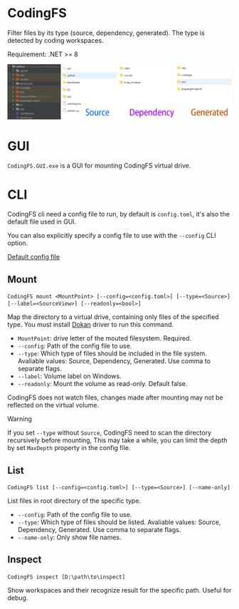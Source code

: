 # CodingFS

Filter files by its type (source, dependency, generated). The type is detected by coding workspaces.

Requirement: .NET >= 8

![Three type of files](https://github.com/Kaciras/CodingFS/raw/master/MountViews.png)

# GUI

`CodingFS.GUI.exe` is a GUI for mounting CodingFS virtual drive.

# CLI

CodingFS cli need a config file to run, by default is `config.toml`, it's also the default file used in GUI.

You can also explicitly specify a config file to use with the `--config` CLI option.

[Default config file](https://github.com/Kaciras/CodingFS/blob/master/Cli/config.toml)

## Mount

```
CodingFS mount <MountPoint> [--config=<config.toml>] [--type=<Source>] [--label=<SourceView>] [--readonly=<bool>]
```

Map the directory to a virtual drive, containing only files of the specified type. You must install [Dokan](https://github.com/dokan-dev/dokany) driver to run this command.

* `MountPoint`: drive letter of the mouted filesystem. Required.
* `--config`: Path of the config file to use.
* `--type`: Which type of files should be included in the file system. Avaliable values: Source, Dependency, Generated. Use comma to separate flags.
* `--label`: Volume label on Windows.
* `--readonly`: Mount the volume as read-only. Default false.

CodingFS does not watch files, changes made after mounting may not be reflected on the virtual volume.

> [!WARNING]
> If you set `--type` without `Source`, CodingFS need to scan the directory recursively before mounting, This may take a while, you can limit the depth by set `MaxDepth` property in the config file.

## List

```
CodingFS list [--config=<config.toml>] [--type=<Source>] [--name-only]
```

List files in root directory of the specific type.

* `--config`: Path of the config file to use.
* `--type`: Which type of files should be listed. Avaliable values: Source, Dependency, Generated. Use comma to separate flags.
* `--name-only`: Only show file names.

## Inspect

```
CodingFS inspect [D:\path\to\inspect]
```

Show workspaces and their recognize result for the specific path. Useful for debug.
